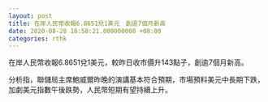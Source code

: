 ```yaml
---
layout: post
title: 在岸人民幣收報6.8651兌1美元　創逾7個月新高
date: 2020-08-28 16:58:21.000000000 +08:00
categories: rthk
---
```


在岸人民幣收報6.8651兌1美元，較昨日收市價升143點子，創逾7個月新高。

分析指，聯儲局主席鮑威爾昨晚的演講基本符合預期，市場預料美元中長期下跌，加劇美元指數午後跌勢，人民幣短期有望持續上升。
